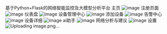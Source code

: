 ﻿基于Python+Flask的网络智能监控及大模型分析平台
 主页
![image](https://github.com/user-attachments/assets/f74086bc-ef6a-438e-962b-1de6e53c373c)
注册页面
![image](https://github.com/user-attachments/assets/cb3ad550-22d9-4db0-8e5d-be2d2aedaa71)
仪表盘
![image](https://github.com/user-attachments/assets/cc0375f1-113c-4604-95a5-227d743dddd6)
设备管理中心
![image](https://github.com/user-attachments/assets/37def621-6076-4ee5-83de-633293fefa14)
添加设备
![image](https://github.com/user-attachments/assets/8c40448e-3c41-49b6-b62d-038ef00d0995)
告警中心
![image](https://github.com/user-attachments/assets/d01fa988-de3d-45d3-b7b8-ea84b897e8d0)
设备详细
![image](https://github.com/user-attachments/assets/c1084429-8f7e-4420-b10e-2f1305a9e324)
ai助手
![image](https://github.com/user-attachments/assets/1903d95f-4ee1-4cc0-b20e-4ad99a887fff)
网络分析与建议
![image](https://github.com/user-attachments/assets/a08cf620-964a-430b-9bd5-665bd8a3cad4)
设置
![Uploading image.png…]()

